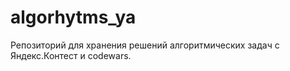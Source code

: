 # algorhytms_ya

Репозиторий для хранения решений алгоритмических задач с Яндекс.Контест и codewars. 
